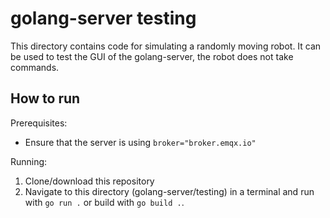 # golang-server testing
This directory contains code for simulating a randomly moving robot. It can be used to test the GUI of the golang-server, the robot does not take commands.

## How to run
Prerequisites:
- Ensure that the server is using `broker="broker.emqx.io"`

Running:
1. Clone/download this repository
1. Navigate to this directory (golang-server/testing) in a terminal and run with `go run .` or build with `go build .`.
 
